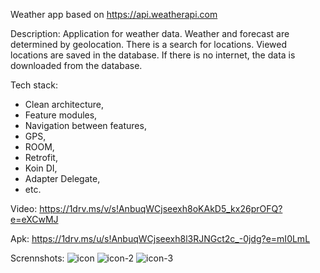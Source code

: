 Weather app based on https://api.weatherapi.com

Description:
Application for weather data. 
Weather and forecast are determined by geolocation. 
There is a search for locations. Viewed locations are saved in the database. 
If there is no internet, the data is downloaded from the database.

Tech stack:
- Clean architecture,
- Feature modules,
- Navigation between features,
- GPS,
- ROOM,
- Retrofit,
- Koin DI,
- Adapter Delegate,
- etc.

Video: https://1drv.ms/v/s!AnbuqWCjseexh8oKAkD5_kx26prOFQ?e=eXCwMJ

Apk: https://1drv.ms/u/s!AnbuqWCjseexh8l3RJNGct2c_-0jdg?e=mI0LmL

Scrennshots:
![icon](https://github.com/Lobiofrom/Weather/assets/124072945/ea3f1dd3-5790-49fc-850e-fcb89b6c7297)
![icon-2](https://github.com/Lobiofrom/Weather/assets/124072945/8e029300-2bca-4541-9201-07a5329a5868)
![icon-3](https://github.com/Lobiofrom/Weather/assets/124072945/9103fb29-3bae-4440-86f7-f1417feb83f1)

